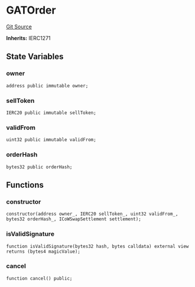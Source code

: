 # GATOrder
[Git Source](https://github.com/FloorDAO/floor-v2/blob/c8169a0594ad07a37d169672a50f4155c41be809/src/contracts/forks/GATOrder.sol)

**Inherits:**
IERC1271


## State Variables
### owner

```solidity
address public immutable owner;
```


### sellToken

```solidity
IERC20 public immutable sellToken;
```


### validFrom

```solidity
uint32 public immutable validFrom;
```


### orderHash

```solidity
bytes32 public orderHash;
```


## Functions
### constructor


```solidity
constructor(address owner_, IERC20 sellToken_, uint32 validFrom_, bytes32 orderHash_, ICoWSwapSettlement settlement);
```

### isValidSignature


```solidity
function isValidSignature(bytes32 hash, bytes calldata) external view returns (bytes4 magicValue);
```

### cancel


```solidity
function cancel() public;
```

